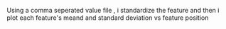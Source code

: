 Using a comma seperated value file , i standardize the feature and then i plot each feature's meand and standard deviation vs feature position
